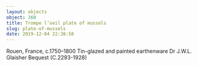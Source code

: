 ```yaml
---
layout: objects
object: 260
title: Trompe l’oeil plate of mussels
slug: plate-of-mussels
date: 2019-12-04 22:38:58
---
```


Rouen, France, c.1750–1800  Tin-glazed and painted earthenware  Dr J.W.L. Glaisher Bequest (C.2293-1928)
